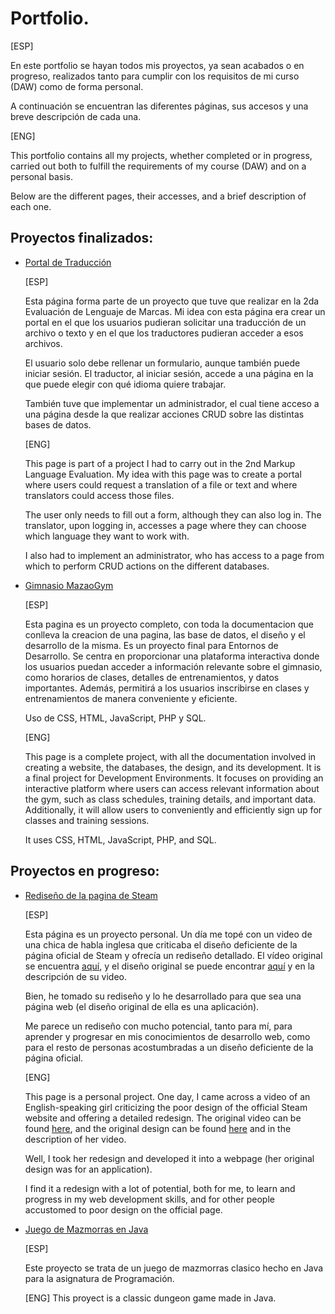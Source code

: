 # Portfolio.
[ESP]

En este portfolio se hayan todos mis proyectos, ya sean acabados o en progreso, realizados tanto para cumplir con los requisitos de mi curso (DAW) como de forma personal.

A continuación se encuentran las diferentes páginas, sus accesos y una breve descripción de cada una.

[ENG]

This portfolio contains all my projects, whether completed or in progress, carried out both to fulfill the requirements of my course (DAW) and on a personal basis.

Below are the different pages, their accesses, and a brief description of each one.

## Proyectos finalizados:

- [Portal de Traducción](https://catanduyago.github.io/Traduccion/Web/)

    [ESP]
  
    Esta página forma parte de un proyecto que tuve que realizar en la 2da Evaluación de Lenguaje de Marcas. Mi idea con esta página era crear un portal en el que los usuarios pudieran solicitar una traducción de un archivo o texto y en el que los traductores pudieran acceder a esos archivos.

    El usuario solo debe rellenar un formulario, aunque también puede iniciar sesión. El traductor, al iniciar sesión, accede a una página en la que puede elegir con qué idioma quiere trabajar.

    También tuve que implementar un administrador, el cual tiene acceso a una página desde la que realizar acciones CRUD sobre las distintas bases de datos.

  [ENG]
  
  This page is part of a project I had to carry out in the 2nd Markup Language Evaluation. My idea with this page was to create a portal where users could request a translation of a file or text and where translators could access those files.

    The user only needs to fill out a form, although they can also log in. The translator, upon logging in, accesses a page where they can choose which language they want to work with.

    I also had to implement an administrator, who has access to a page from which to perform CRUD actions on the different databases.

- [Gimnasio MazaoGym](http://mazaogym.kesug.com/Web)

    [ESP]
  
    Esta pagina es un proyecto completo, con toda la documentacion que conlleva la creacion de una pagina, las base de datos, el diseño y el desarrollo de la misma. Es un proyecto final para Entornos de Desarrollo. Se centra en proporcionar una plataforma interactiva donde los usuarios puedan acceder a información relevante sobre el gimnasio, como horarios de clases, detalles de entrenamientos, y datos importantes. Además, permitirá a los usuarios inscribirse en clases y entrenamientos de manera conveniente y 
eficiente.

    Uso de CSS, HTML, JavaScript, PHP y SQL.
  
     [ENG]
  
    This page is a complete project, with all the documentation involved in creating a website, the databases, the design, and its development. It is a final project for Development Environments. It focuses on providing an interactive platform where users can access relevant information about the gym, such as class schedules, training details, and important data. Additionally, it will allow users to conveniently and efficiently sign up for classes and training sessions.

    It uses CSS, HTML, JavaScript, PHP, and SQL.
  
## Proyectos en progreso:

- [Rediseño de la pagina de Steam](https://catanduyago.github.io/Steam/store.html)

    [ESP]
  
    Esta página es un proyecto personal. Un día me topé con un video de una chica de habla inglesa que criticaba el diseño deficiente de la página oficial de Steam y ofrecía un rediseño detallado. El vídeo original se encuentra [aquí](https://www.youtube.com/watch?v=cDY2p1CTkPo), y el diseño original se puede encontrar [aquí](https://www.figma.com/file/DoO6aRMVQB0ZQt0TULkR4F/Steam-Redesign-(Community)?type=design&node-id=18-946&mode=design&t=yz55TpGb3pgrgAVI-0) y en la descripción de su video.

    Bien, he tomado su rediseño y lo he desarrollado para que sea una página web (el diseño original de ella es una aplicación).

    Me parece un rediseño con mucho potencial, tanto para mí, para aprender y progresar en mis conocimientos de desarrollo web, como para el resto de personas acostumbradas a un diseño deficiente de la página oficial.
  
  [ENG]
  
    This page is a personal project. One day, I came across a video of an English-speaking girl criticizing the poor design of the official Steam website and offering a detailed redesign. The original video can be found [here](https://www.youtube.com/watch?v=cDY2p1CTkPo), and the original design can be found [here](https://www.figma.com/file/DoO6aRMVQB0ZQt0TULkR4F/Steam-Redesign-(Community)?type=design&node-id=18-946&mode=design&t=yz55TpGb3pgrgAVI-0) and in the description of her video.

    Well, I took her redesign and developed it into a webpage (her original design was for an application).

    I find it a redesign with a lot of potential, both for me, to learn and progress in my web development skills, and for other people accustomed to poor design on the official page.
  
-  [Juego de Mazmorras en Java]()
  
    [ESP]
   
    Este proyecto se trata de un juego de mazmorras clasico hecho en Java para la asignatura de Programación.
   
    [ENG]
    This proyect is a classic dungeon game made in Java.
